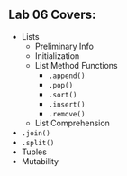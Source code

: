 ## Lab 06 Covers:

- Lists
  - Preliminary Info
  - Initialization
  - List Method Functions
    - `.append()`
    - `.pop()`
    - `.sort()`
    - `.insert()`
    - `.remove()`
   - List Comprehension
- `.join()`
- `.split()`
- Tuples
- Mutability
